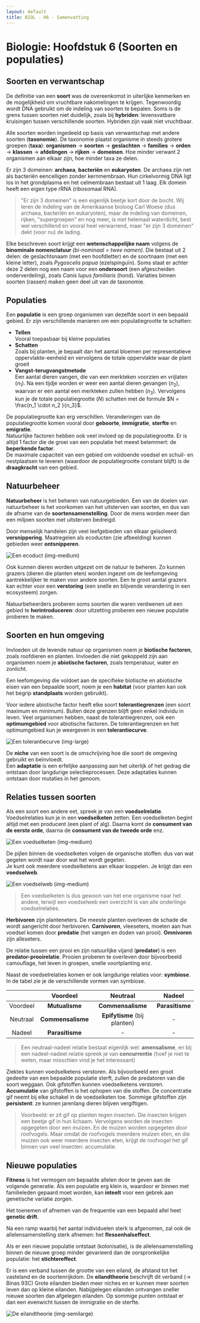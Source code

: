```yaml
---
layout: default
title: BIOL - H6 - Samenvatting
---
```


# Biologie: Hoofdstuk 6 (Soorten en populaties)

## Soorten en verwantschap

De definitie van een **soort** was de overeenkomst in uiterlijke kenmerken en de mogelijkheid om vruchtbare nakomelingen te krijgen. Tegenwoordig wordt DNA gebruikt om de indeling van soorten te bepalen.
Soms is de grens tussen soorten niet duidelijk, zoals bij **hybriden**: levensvatbare kruisingen tussen verschillende soorten. Hybriden zijn vaak niet vruchtbaar.

Alle soorten worden ingedeeld op basis van verwantschap met andere soorten (**taxonomie**). De taxonomie plaatst organisme in steeds grotere groepen (**taxa**): **organismen** $\rightarrow$ **soorten** $\rightarrow$ **geslachten** $\rightarrow$ **families** $\rightarrow$ **orden** $\rightarrow$ **klassen** $\rightarrow$ **afdelingen** $\rightarrow$ **rijken** $\rightarrow$ **domeinen**. Hoe minder verwant 2 organismen aan elkaar zijn, hoe minder taxa ze delen.

Er zijn 3 domeinen: **archaea**, **bacteriën** en **eukaryoten**. De archaea zijn net als bacteriën eencelligen zonder kernmembraan. Hun cirkelvormig DNA ligt los in het grondplasma en het celmembraan bestaat uit 1 laag. Elk domein heeft een eigen type rRNA (ribosomaal RNA).

> "Er zijn 3 domeinen" is een eigenlijk beetje kort door de bocht. Wij leren de indeling van de Amerikaanse bioloog Carl Woese (dus archaea, bacteriën en eukaryoten), maar de indeling van domeinen, rijken, "supergroepen" en nog meer, is niet helemaal waterdicht, best wel verschillend en vooral heel verwarrend, maar "er zijn 3 domeinen" dekt (voor nu) de lading.

Elke beschreven soort krijgt een **wetenschappelijke naam** volgens de **binominale nomenclatuur** *(bi-nominaal = twee namen)*. Die bestaat uit 2 delen: de geslachtsnaam (met een hoofdletter) en de soortnaam (met een kleine letter), zoals *Pygoscelis papua* (ezelspinguïn). Soms staat er achter deze 2 delen nog een naam voor een **ondersoort** (een afgescheiden onderverdeling), zoals *Canis lupus familiaris* (hond). Variaties binnen soorten (rassen) maken geen deel uit van de taxonomie.

## Populaties

Een **populatie** is een groep organismen van dezelfde soort in een bepaald gebied.
Er zijn verschillende manieren om een populatiegrootte te schatten:

- **Tellen**  
  Vooral toepasbaar bij kleine populaties
- **Schatten**  
  Zoals bij planten, je bepaalt dan het aantal bloemen per representatieve oppervlakte-eenheid en vervolgens de totale oppervlakte waar de plant groeit
- **Vangst-terugvangstmetode**  
  Een aantal dieren vangen, die van een merkteken voorzien en vrijlaten ($n_1$). Na een tijdje worden er weer een aantal dieren gevangen ($n_2$), waarvan er een aantal een merkteken zullen hebben ($n_3$). Vervolgens kun je de totale populatiegrootte ($N$) schatten met de formule $N = \frac{n_1 \cdot n_2 }{n_3}$.

De populatiegrootte kan erg verschillen. Veranderingen van de populatiegrootte komen vooral door **geboorte**, **immigratie**, **sterfte** en **emigratie**.  
Natuurlijke factoren hebben ook veel invloed op de populatiegrootte. Er is altijd 1 factor die de groei van een populatie het meest belemmert: de **beperkende factor**.  
De maximale capaciteit van een gebied om voldoende voedsel en schuil- en nestplaatsen te leveren (waardoor de populatiegrootte constant blijft) is de **draagkracht** van een gebied.

## Natuurbeheer

**Natuurbeheer** is het beheren van natuurgebieden. Een van de doelen van natuurbeheer is het voorkomen van het uitsterven van soorten, en dus van de afname van de **soortensamenstelling**. Door de mens worden meer dan een miljoen soorten met uitsterven bedreigd.

Door menselijk handelen zijn veel leefgebieden van elkaar geïsoleerd: **versnippering**. Maatregelen als ecoducten (zie afbeelding) kunnen gebieden weer **ontsnipperen**.

![Een ecoduct (img-medium)](images/biol_h6_ecoduct.jpg)

Ook kunnen dieren worden uitgezet om de natuur te beheren. Zo kunnen grazers (dieren die planten eten) worden ingezet om de leefomgeving aantrekkelijker te maken voor andere soorten. Een te groot aantal grazers kan echter voor een **verstoring** (een snelle en blijvende verandering in een ecosysteem) zorgen.

Natuurbeheerders proberen soms soorten die waren verdwenen uit een gebied te **herintroduceren**: door uitzetting proberen een nieuwe populatie proberen te maken.

## Soorten en hun omgeving

Invloeden uit de levende natuur op organismen noem je **biotische factoren**, zoals roofdieren en planten. Invloeden die niet gekoppeld zijn aan organismen noem je **abiotische factoren**, zoals temperatuur, water en zonlicht.

Een leefomgeving die voldoet aan de specifieke biotische en abiotische eisen van een bepaalde soort, noem je een **habitat** (voor planten kan ook het begrip **standplaats** worden gebruikt).

Voor iedere abiotische factor heeft elke soort **tolerantiegrenzen** (een soort maximum en minimum). Buiten deze grenzen blijft geen enkel individu in leven. Veel organismen hebben, naast de tolerantiegrenzen, ook een **optimumgebied** voor abiotische factoren.
De tolerantiegrenzen en het optimumgebied kun je weergeven in een **tolerantiecurve**.

![Een tolerantiecurve (img-large)](images/biol_h6_tolerantiecurve.jpg)

De **niche** van een soort is de omschrijving hoe die soort de omgeving gebruikt en beïnvloedt.  
Een **adaptatie** is een erfelijke aanpassing aan het uiterlijk of het gedrag die ontstaan door langdurige selectieprocessen. Deze adaptaties kunnen ontstaan door mutaties in het genoom.

## Relaties tussen soorten

Als een soort een andere eet, spreek je van een **voedselrelatie**. Voedselrelaties kun je in een **voedselketen** zetten. Een voedselketen begint altijd met een producent (een plant of alg). Daarna komt de **consument van de eerste orde**, daarna de **consument van de tweede orde** enz.

![Een voedselketen (img-medium)](images/biol_h6_voedselketen.jpg)

De pijlen binnen de voedselketen volgen de organische stoffen: dus van wat gegeten wordt naar door wat het wordt gegeten.  
Je kunt ook meerdere voedselketens aan elkaar koppelen. Je krijgt dan een **voedselweb**.

![Een voedselweb (img-medium)](images/biol_h6_voedselweb.jpg)

> Een voedselketen is dus gewoon van het ene organisme naar het andere, terwijl een voedselweb een overzicht is van alle onderlinge voedselrelaties.

**Herbivoren** zijn planteneters. De meeste planten overleven de schade die wordt aangericht door herbivoren. **Carnivoren**, vleeseters, moeten aan hun voedsel komen door **predatie** (het vangen en doden van prooi). **Omnivoren** zijn alleseters.

De relatie tussen een prooi en zijn natuurlijke vijand (**predator**) is een **predator-prooirelatie**. Prooien proberen te overleven door bijvoorbeeld camouflage, het leven in groepen, snelle voortplanting enz.

Naast de voedselrelaties komen er ook langdurige relaties voor: **symbiose**. In de tabel zie je de verschillende vormen van symbiose.

|          | Voordeel          | Neutraal                     | Nadeel          |
|:--------:|:-----------------:|:----------------------------:|:---------------:|
| Voordeel | **Mutualisme**    | **Commensalisme**            | **Parasitisme** |
| Neutraal | **Commensalisme** | **Epifytisme** (bij planten) | -               |
| Nadeel   | **Parasitisme**   | -                            | -               |

> Een neutraal-nadeel relatie bestaat eigenlijk wel: **amensalisme**, en bij een nadeel-nadeel relatie spreek je van **concurrentie** (hoef je niet te weten, maar misschien vind je het interessant)

Ziektes kunnen voedselketens verstoren. Als bijvoorbeeld een groot gedeelte van een bepaalde populatie sterft, zullen de predatoren van die soort weggaan. Ook gifstoffen kunnen voedselketens verstoren. **Accumulatie** van gifstoffen is het ophopen van die stoffen. De concentratie gif neemt bij elke schakel in de voedselketen toe. Sommige gifstoffen zijn **persistent**: ze kunnen jarenlang dieren blijven vergiftigen.

> Voorbeeld: er zit gif op planten tegen insecten. Die insecten krijgen een beetje gif in hun lichaam. Vervolgens worden de insecten opgegeten door een muizen. En de muizen worden opgegeten door roofvogels. Maar omdat de roofvogels meerdere muizen eten, en die muizen ook weer meerdere insecten eten, krijgt de roofvogel het gif binnen van veel insecten: accumulatie.

## Nieuwe populaties

**Fitness** is het vermogen om bepaalde allelen door te geven aan de volgende generatie. Als een populatie erg klein is, waardoor er binnen met familieleden gepaard moet worden, kan **inteelt** voor een gebrek aan genetische variatie zorgen.

Het toenemen of afnemen van de frequentie van een bepaald allel heet **genetic drift**.

Na een ramp waarbij het aantal individuelen sterk is afgenomen, zal ook de allelensamenstelling sterk afnemen: het **flessenhalseffect**.

Als er een nieuwe populatie ontstaat (kolonisatie), is de allelensamenstelling binnen de nieuwe groep minder gevarieerd dan de oorspronkelijke populatie: het **stichtereffect**.

Er is een verband tussen de grootte van een eiland, de afstand tot het vasteland en de soortenrijkdom. De **eilandtheorie** beschrijft dit verband ($\rightarrow$ Binas 93C) Grote eilanden bieden meer niches en er kunnen meer soorten leven dan op kleine eilanden. Nabijgelegen eilanden ontvangen sneller nieuwe soorten dan afgelegen eilanden.
Op sommige punten ontstaat er dan een evenwicht tussen de immigratie en de sterfte.

![De eilandtheorie (img-semilarge)](images/biol_h6_eiland.jpg)
